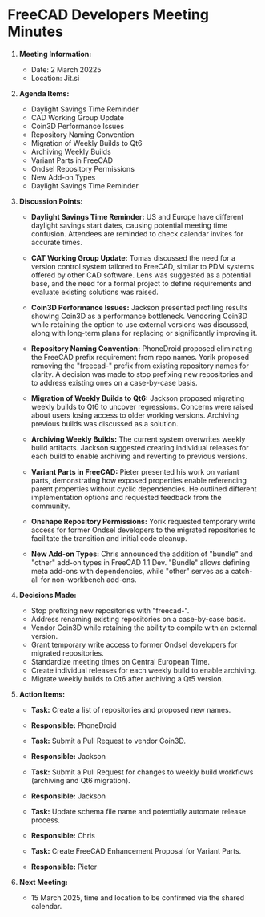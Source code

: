 # FreeCAD Developers Meeting Minutes

1. **Meeting Information:**
   - Date: 2 March 20225
   - Location: Jit.si

2. **Agenda Items:**
    - Daylight Savings Time Reminder
    - CAD Working Group Update
    - Coin3D Performance Issues
    - Repository Naming Convention
    - Migration of Weekly Builds to Qt6
    - Archiving Weekly Builds
    - Variant Parts in FreeCAD
    - Ondsel Repository Permissions
    - New Add-on Types
    - Daylight Savings Time Reminder


3. **Discussion Points:**

    - **Daylight Savings Time Reminder:** US and Europe have different daylight savings start dates, causing potential meeting time confusion. Attendees are reminded to check calendar invites for accurate times.

    - **CAT Working Group Update:** Tomas discussed the need for a version control system tailored to FreeCAD, similar to PDM systems offered by other CAD software.  Lens was suggested as a potential base, and the need for a formal project to define requirements and evaluate existing solutions was raised.

    - **Coin3D Performance Issues:** Jackson presented profiling results showing Coin3D as a performance bottleneck. Vendoring Coin3D while retaining the option to use external versions was discussed, along with long-term plans for replacing or significantly improving it.

    - **Repository Naming Convention:**  PhoneDroid proposed eliminating the FreeCAD prefix requirement from repo names. Yorik proposed removing the "freecad-" prefix from existing repository names for clarity.  A decision was made to stop prefixing new repositories and to address existing ones on a case-by-case basis.

    - **Migration of Weekly Builds to Qt6:** Jackson proposed migrating weekly builds to Qt6 to uncover regressions. Concerns were raised about users losing access to older working versions. Archiving previous builds was discussed as a solution.

    - **Archiving Weekly Builds:**  The current system overwrites weekly build artifacts.  Jackson suggested creating individual releases for each build to enable archiving and reverting to previous versions.

    - **Variant Parts in FreeCAD:** Pieter presented his work on variant parts, demonstrating how exposed properties enable referencing parent properties without cyclic dependencies.  He outlined different implementation options and requested feedback from the community.

    - **Onshape Repository Permissions:**  Yorik requested temporary write access for former Ondsel developers to the migrated repositories to facilitate the transition and initial code cleanup.

    - **New Add-on Types:** Chris announced the addition of "bundle" and "other" add-on types in FreeCAD 1.1 Dev. "Bundle" allows defining meta add-ons with dependencies, while "other" serves as a catch-all for non-workbench add-ons.


4. **Decisions Made:**

    - Stop prefixing new repositories with "freecad-".
    - Address renaming existing repositories on a case-by-case basis.
    - Vendor Coin3D while retaining the ability to compile with an external version.
    - Grant temporary write access to former Ondsel developers for migrated repositories.
    - Standardize meeting times on Central European Time.
    - Create individual releases for each weekly build to enable archiving.
    - Migrate weekly builds to Qt6 after archiving a Qt5 version.


5. **Action Items:**

    - **Task:** Create a list of repositories and proposed new names.
    - **Responsible:** PhoneDroid

    - **Task:** Submit a Pull Request to vendor Coin3D.
    - **Responsible:** Jackson

    - **Task:** Submit a Pull Request for changes to weekly build workflows (archiving and Qt6 migration).
    - **Responsible:** Jackson

    - **Task:** Update schema file name and potentially automate release process.
    - **Responsible:** Chris

    - **Task:** Create FreeCAD Enhancement Proposal for Variant Parts.
    - **Responsible:** Pieter

6. **Next Meeting:**
    - 15 March 2025, time and location to be confirmed via the shared calendar.
